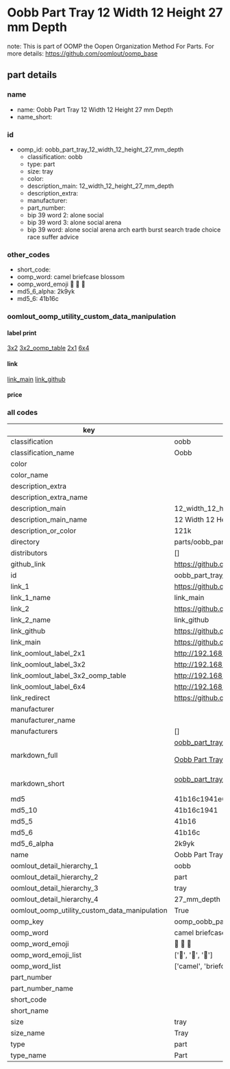 # Oobb Part Tray 12 Width 12 Height 27 mm Depth  

note: This is part of OOMP the Oopen Organization Method For Parts. For more details: https://github.com/oomlout/oomp_base

##  part details
  







### name
* name: Oobb Part Tray 12 Width 12 Height 27 mm Depth
* name_short: 
### id
* oomp_id: oobb_part_tray_12_width_12_height_27_mm_depth
  * classification: oobb
  * type: part
  * size: tray
  * color: 
  * description_main: 12_width_12_height_27_mm_depth
  * description_extra: 
  * manufacturer: 
  * part_number: 
  * bip 39 word 2: alone social
  * bip 39 word 3: alone social arena
  * bip 39 word: alone social arena arch earth burst search trade choice race suffer advice

### other_codes
* short_code: 
* oomp_word: camel briefcase blossom
* oomp_word_emoji :camel: :briefcase: :blossom:
* md5_6_alpha: 2k9yk
* md5_6: 41b16c






### oomlout_oomp_utility_custom_data_manipulation
#### label print
[3x2](http://192.168.1.245:1112/?label=oomp%202k9yk)
[3x2_oomp_table](http://192.168.1.108:1112/?label=oomp%202k9yk)
[2x1](http://192.168.1.242:1112/?label=oomp%202k9yk)
[6x4](http://192.168.1.55:1112/?label=oomp%202k9yk)    

#### link

[link_main](https://github.com/oomlout/oomlout_oomp_version_1_messy/tree/main/parts/oobb_part_tray_12_width_12_height_27_mm_depth) [link_github](https://github.com/oomlout/oomlout_oomp_version_1_messy/tree/main/parts/oobb_part_tray_12_width_12_height_27_mm_depth)                             

#### price







### all codes 
| key | value |  
| --- | --- |  
| classification | oobb |  
| classification_name | Oobb |  
| color |  |  
| color_name |  |  
| description_extra |  |  
| description_extra_name |  |  
| description_main | 12_width_12_height_27_mm_depth |  
| description_main_name | 12 Width 12 Height 27 mm Depth |  
| description_or_color | 121k |  
| directory | parts/oobb_part_tray_12_width_12_height_27_mm_depth |  
| distributors | [] |  
| github_link | https://github.com/oomlout/oomlout_oomp_part_src/tree/main/parts/oobb_part_tray_12_width_12_height_27_mm_depth |  
| id | oobb_part_tray_12_width_12_height_27_mm_depth |  
| link_1 | https://github.com/oomlout/oomlout_oomp_version_1_messy/tree/main/parts/oobb_part_tray_12_width_12_height_27_mm_depth |  
| link_1_name | link_main |  
| link_2 | https://github.com/oomlout/oomlout_oomp_version_1_messy/tree/main/parts/oobb_part_tray_12_width_12_height_27_mm_depth |  
| link_2_name | link_github |  
| link_github | https://github.com/oomlout/oomlout_oomp_version_1_messy/tree/main/parts/oobb_part_tray_12_width_12_height_27_mm_depth |  
| link_main | https://github.com/oomlout/oomlout_oomp_version_1_messy/tree/main/parts/oobb_part_tray_12_width_12_height_27_mm_depth |  
| link_oomlout_label_2x1 | http://192.168.1.242:1112/?label=oomp%202k9yk |  
| link_oomlout_label_3x2 | http://192.168.1.245:1112/?label=oomp%202k9yk |  
| link_oomlout_label_3x2_oomp_table | http://192.168.1.108:1112/?label=oomp%202k9yk |  
| link_oomlout_label_6x4 | http://192.168.1.55:1112/?label=oomp%202k9yk |  
| link_redirect | https://github.com/oomlout/oomlout_oomp_version_1_messy/tree/main/parts/oobb_part_tray_12_width_12_height_27_mm_depth |  
| manufacturer |  |  
| manufacturer_name |  |  
| manufacturers | [] |  
| markdown_full | [oobb_part_tray_12_width_12_height_27_mm_depth](none)<br>[](none)<br>[Oobb Part Tray 12 Width 12 Height 27 Mm Depth](none)<br><br> |  
| markdown_short | [oobb_part_tray_12_width_12_height_27_mm_depth](none)<br><br> |  
| md5 | 41b16c1941e6b8407b22b0b016f37837 |  
| md5_10 | 41b16c1941 |  
| md5_5 | 41b16 |  
| md5_6 | 41b16c |  
| md5_6_alpha | 2k9yk |  
| name | Oobb Part Tray 12 Width 12 Height 27 mm Depth |  
| oomlout_detail_hierarchy_1 | oobb |  
| oomlout_detail_hierarchy_2 | part |  
| oomlout_detail_hierarchy_3 | tray |  
| oomlout_detail_hierarchy_4 | 27_mm_depth |  
| oomlout_oomp_utility_custom_data_manipulation | True |  
| oomp_key | oomp_oobb_part_tray_12_width_12_height_27_mm_depth |  
| oomp_word | camel briefcase blossom |  
| oomp_word_emoji | :camel: :briefcase: :blossom: |  
| oomp_word_emoji_list | [':camel:', ':briefcase:', ':blossom:'] |  
| oomp_word_list | ['camel', 'briefcase', 'blossom'] |  
| part_number |  |  
| part_number_name |  |  
| short_code |  |  
| short_name |  |  
| size | tray |  
| size_name | Tray |  
| type | part |  
| type_name | Part |  
